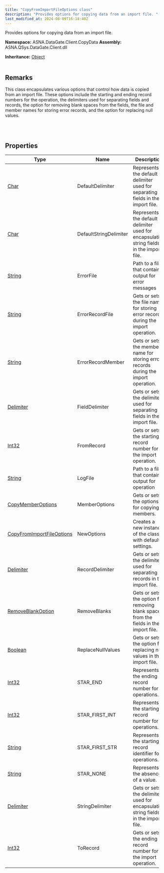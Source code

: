 ```yaml
---
title: "CopyFromImportFileOptions class"
description: "Provides options for copying data from an import file. "
last_modified_at: 2024-08-09T16:18:40Z
---
```


Provides options for copying data from an import file.

**Namespace:** ASNA.DataGate.Client.CopyData
**Assembly:** ASNA.QSys.DataGate.Client.dll

**Inheritance:** [Object](https://docs.microsoft.com/en-us/dotnet/api/system.object)
<br>
<br>

## Remarks
This class encapsulates various options that control how data is copied from an import file. 
These options include the starting and ending record numbers for the operation, the delimiters used for separating fields and records, 
the option for removing blank spaces from the fields, the file and member names for storing error records, and the option for replacing null values.

<br>
<br>

## Properties

| Type | Name | Description
| --- | --- | --- 
| [Char](https://learn.microsoft.com/en-us/dotnet/csharp/language-reference/builtin-types/char) | DefaultDelimiter | Represents the default delimiter used for separating fields in the import file. |
| [Char](https://learn.microsoft.com/en-us/dotnet/csharp/language-reference/builtin-types/char) | DefaultStringDelimiter | Represents the default delimiter used for encapsulating string fields in the import file. |
| [String](https://learn.microsoft.com/en-us/dotnet/api/system.string?view=net-8.0) | ErrorFile | Path to a file that contains output for error messages |
| [String](https://learn.microsoft.com/en-us/dotnet/api/system.string?view=net-8.0) | ErrorRecordFile | Gets or sets the file name for storing error records during the import operation. |
| [String](https://learn.microsoft.com/en-us/dotnet/api/system.string?view=net-8.0) | ErrorRecordMember | Gets or sets the member name for storing error records during the import operation. |
| [Delimiter](/reference/datagate/datagate-client/delimiter.html) | FieldDelimiter | Gets or sets the delimiter used for separating fields in the import file. |
| [Int32](https://learn.microsoft.com/en-us/dotnet/csharp/language-reference/builtin-types/integral-numeric-types) | FromRecord | Gets or sets the starting record number for the import operation. |
| [String](https://learn.microsoft.com/en-us/dotnet/api/system.string?view=net-8.0) | LogFile | Path to a file that contains output for operation |
| [CopyMemberOptions](/reference/datagate/datagate-client/copy-member-options.html) | MemberOptions | Gets or sets the options for copying members. |
| [CopyFromImportFileOptions](/reference/datagate/datagate-client/copy-from-import-file-options.html) | NewOptions | Creates a new instance of the  class with default settings. |
| [Delimiter](/reference/datagate/datagate-client/delimiter.html) | RecordDelimiter | Gets or sets the delimiter used for separating records in the import file. |
| [RemoveBlankOption](/reference/datagate/datagate-client/remove-blank-option.html) | RemoveBlanks | Gets or sets the option for removing blank spaces from the fields in the import file. |
| [Boolean](https://docs.microsoft.com/en-us/dotnet/api/system.boolean) | ReplaceNullValues | Gets or sets the option for replacing null values in the import file. |
| [Int32](https://learn.microsoft.com/en-us/dotnet/csharp/language-reference/builtin-types/integral-numeric-types) | STAR_END | Represents the ending record number for operations. |
| [Int32](https://learn.microsoft.com/en-us/dotnet/csharp/language-reference/builtin-types/integral-numeric-types) | STAR_FIRST_INT | Represents the starting record number for operations. |
| [String](https://learn.microsoft.com/en-us/dotnet/api/system.string?view=net-8.0) | STAR_FIRST_STR | Represents the starting record identifier for operations. |
| [String](https://learn.microsoft.com/en-us/dotnet/api/system.string?view=net-8.0) | STAR_NONE | Represents the absence of a value. |
| [Delimiter](/reference/datagate/datagate-client/delimiter.html) | StringDelimiter | Gets or sets the delimiter used for encapsulating string fields in the import file. |
| [Int32](https://learn.microsoft.com/en-us/dotnet/csharp/language-reference/builtin-types/integral-numeric-types) | ToRecord | Gets or sets the ending record number for the import operation. |
